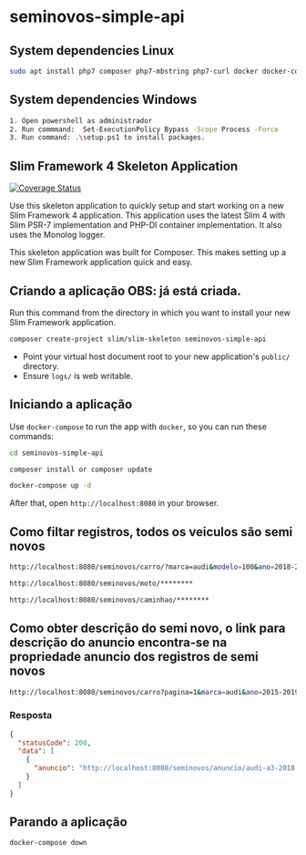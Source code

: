 # seminovos-simple-api

## System dependencies Linux

```sh
sudo apt install php7 composer php7-mbstring php7-curl docker docker-compose
```

## System dependencies Windows

```bash
1. Open powershell as administrador
2. Run commmand:  Set-ExecutionPolicy Bypass -Scope Process -Force
3. Run command: .\setup.ps1 to install packages.
```

## Slim Framework 4 Skeleton Application

[![Coverage Status](https://coveralls.io/repos/github/slimphp/Slim-Skeleton/badge.svg?branch=master)](https://coveralls.io/github/slimphp/Slim-Skeleton?branch=master)

Use this skeleton application to quickly setup and start working on a new Slim Framework 4 application. This application uses the latest Slim 4 with Slim PSR-7 implementation and PHP-DI container implementation. It also uses the Monolog logger.

This skeleton application was built for Composer. This makes setting up a new Slim Framework application quick and easy.

## Criando a aplicação OBS: já está criada.

Run this command from the directory in which you want to install your new Slim Framework application.

```bash
composer create-project slim/slim-skeleton seminovos-simple-api
```

* Point your virtual host document root to your new application's `public/` directory.
* Ensure `logs/` is web writable.

## Iniciando a aplicação

Use `docker-compose` to run the app with `docker`, so you can run these commands:

```bash
cd seminovos-simple-api

composer install or composer update

docker-compose up -d
```

After that, open `http://localhost:8080` in your browser.

## Como filtar registros, todos os veiculos são semi novos

```bash
http://localhost:8080/seminovos/carro/?marca=audi&modelo=100&ano=2018-2021&preco=2000-1000000?pagina=2

http://localhost:8080/seminovos/moto/********

http://localhost:8080/seminovos/caminhao/********

```

## Como obter descrição do semi novo, o link para descrição do anuncio encontra-se na propriedade anuncio dos registros de semi novos

```bash
http://localhost:8080/seminovos/carro?pagina=1&marca=audi&ano=2015-2019&preco=1000-100000

```

### Resposta

```json
{
  "statusCode": 200,
  "data": [
    {
      "anuncio": "http://localhost:8080/seminovos/anuncio/audi-a3-2018-2019--2714274"
    }
  ]
}
```

## Parando a aplicação

```bash
docker-compose down
```

